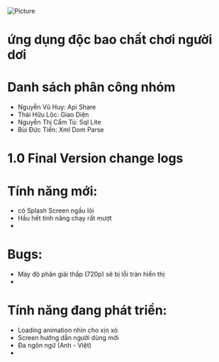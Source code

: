 ![Picture](https://s1cdn.vnecdn.net/vnexpress/restruct/i/v336/logo_default.jpg)
# ứng dụng độc bao chất chơi người dơi

# Danh sách phân công nhóm
* Nguyễn Vũ Huy: Api Share
* Thái Hữu Lộc: Giao Diện
* Nguyễn Thị Cẩm Tú: Sql Lite
* Bùi Đức Tiến: Xml Dom Parse




# 1.0 Final Version change logs
# Tính năng mới:
* có Splash Screen ngầu lòi
* Hầu hết tính năng chạy rất mượt 
*
# Bugs:
* Máy độ phân giải thấp (720p) sẽ bị lỗi tràn hiển thị
* 
# Tính năng đang phát triển:
* Loading animation nhìn cho xịn xò
* Screen hướng dẫn người dùng mới
* Đa ngôn ngữ (Anh - Việt)
*
     
